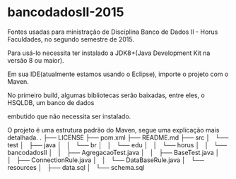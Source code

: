 # bancodadosII-2015
Fontes usadas para ministração de Disciplina Banco de Dados II - Horus Faculdades, no segundo semestre de 2015.

Para usá-lo necessita ter instalado a JDK8+(Java Development Kit na versão 8 ou maior).

Em sua IDE(atualmente estamos usando o Eclipse), importe o projeto com o Maven.

No primeiro build, algumas bibliotecas serão baixadas, entre eles, o HSQLDB, um banco de dados

embutido que não necessita ser instalado.

O projeto é uma estrutura padrão do Maven, segue uma explicação mais detalhada.
.
├── LICENSE
├── pom.xml
├── README.md
├── src
│   └── test
│       ├── java
│       │   └── br
│       │       └── edu
│       │           └── horus
│       │               └── bancodadosII
│       │                   ├── AgregacaoTest.java
│       │                   ├── BaseTest.java
│       │                   ├── ConnectionRule.java
│       │                   └── DataBaseRule.java
│       └── resources
│           ├── data.sql 
│           └── schema.sql